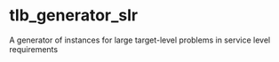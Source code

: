 # tlb_generator_slr
A generator of instances for large target-level problems in service level requirements
